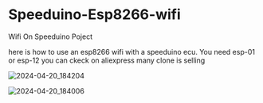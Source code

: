 # Speeduino-Esp8266-wifi
Wifi On Speeduino Poject

here is how to use an esp8266 wifi with a speeduino ecu.
You need esp-01 or esp-12 you can ckeck on aliexpress many clone is selling

![2024-04-20_184204](https://github.com/rikivolks/Speeduino-Esp8266-wifi/assets/65349824/440f38aa-82b9-431b-adda-a7cc072893bf)

![2024-04-20_184006](https://github.com/rikivolks/Speeduino-Esp8266-wifi/assets/65349824/7900dfe9-0e1e-4d2c-8b1d-818b82042be6)



